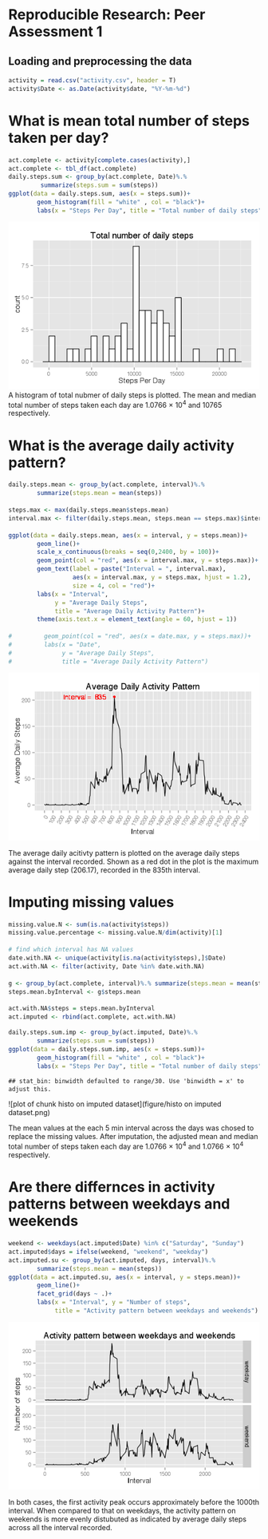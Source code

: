 Reproducible Research: Peer Assessment 1
========================================================
## Loading and preprocessing the data



```r
activity = read.csv("activity.csv", header = T)
activity$Date <- as.Date(activity$date, "%Y-%m-%d")
```

# What is mean total number of steps taken per day?

```r
act.complete <- activity[complete.cases(activity),]
act.complete <- tbl_df(act.complete)
daily.steps.sum <- group_by(act.complete, Date)%.%
         summarize(steps.sum = sum(steps))
ggplot(data = daily.steps.sum, aes(x = steps.sum))+ 
        geom_histogram(fill = "white" , col = "black")+
        labs(x = "Steps Per Day", title = "Total number of daily steps")
```

![](figure/Q1.png) 
A histogram of total nubmer of daily steps is plotted. The mean and median total number of steps taken each day are 1.0766 &times; 10<sup>4</sup> and 10765 respectively. 


# What is the average daily activity pattern?

```r
daily.steps.mean <- group_by(act.complete, interval)%.%
        summarize(steps.mean = mean(steps))

steps.max <- max(daily.steps.mean$steps.mean)
interval.max <- filter(daily.steps.mean, steps.mean == steps.max)$interval

ggplot(data = daily.steps.mean, aes(x = interval, y = steps.mean))+
        geom_line()+
        scale_x_continuous(breaks = seq(0,2400, by = 100))+
        geom_point(col = "red", aes(x = interval.max, y = steps.max))+
        geom_text(label = paste("Interval = ", interval.max), 
                  aes(x = interval.max, y = steps.max, hjust = 1.2), 
                  size = 4, col = "red")+
        labs(x = "Interval", 
             y = "Average Daily Steps",
             title = "Average Daily Activity Pattern")+
        theme(axis.text.x = element_text(angle = 60, hjust = 1))

#         geom_point(col = "red", aes(x = date.max, y = steps.max))+
#         labs(x = "Date", 
#              y = "Average Daily Steps",
#              title = "Average Daily Activity Pattern")
```

![](figure/Q2.png) 

The average daily acitivty pattern is plotted on the average daily steps against the interval recorded. Shown as a red dot in the plot is the maximum average daily step (206.17), recorded in the 835th interval.


# Imputing missing values


```r
missing.value.N <- sum(is.na(activity$steps))
missing.value.percentage <- missing.value.N/dim(activity)[1]

# find which interval has NA values
date.with.NA <- unique(activity[is.na(activity$steps),]$Date)
act.with.NA <- filter(activity, Date %in% date.with.NA)

g <- group_by(act.complete, interval)%.% summarize(steps.mean = mean(steps))
steps.mean.byInterval <- g$steps.mean

act.with.NA$steps = steps.mean.byInterval
act.imputed <- rbind(act.complete, act.with.NA)
```



```r
daily.steps.sum.imp <- group_by(act.imputed, Date)%.%
        summarize(steps.sum = sum(steps))
ggplot(data = daily.steps.sum.imp, aes(x = steps.sum))+ 
        geom_histogram(fill = "white" , col = "black")+
        labs(x = "Steps Per Day", title = "Total number of daily steps")
```

```
## stat_bin: binwidth defaulted to range/30. Use 'binwidth = x' to adjust this.
```

![plot of chunk histo on imputed dataset](figure/histo on imputed dataset.png) 

The mean values at the each 5 min interval across the days was chosed to replace the missing values. After imputation, the adjusted mean and median total number of steps taken each day are 1.0766 &times; 10<sup>4</sup> and 1.0766 &times; 10<sup>4</sup> respectively. 

# Are there differnces in activity patterns between weekdays and weekends

```r
weekend <- weekdays(act.imputed$Date) %in% c("Saturday", "Sunday")
act.imputed$days = ifelse(weekend, "weekend", "weekday")
act.imputed.su <- group_by(act.imputed, days, interval)%.%
        summarize(steps.mean = mean(steps))
ggplot(data = act.imputed.su, aes(x = interval, y = steps.mean))+
        geom_line()+
        facet_grid(days ~ .)+
        labs(x = "Interval", y = "Number of steps",
             title = "Activity pattern between weekdays and weekends")
```

![](figure/Q3.png) 

In both cases, the first activity peak occurs approximately before the 1000th interval. When compared to that on weekdays, the activity pattern on weekends is more evenly distubuted as indicated by average daily steps across all the interval recorded. 


